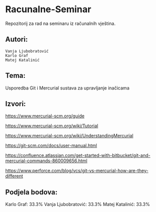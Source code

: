 # Racunalne-Seminar
Repozitorij za rad na seminaru iz računalnih vještina.

## Autori:
	Vanja Ljubobratović
	Karlo Graf
	Matej Katalinić


## Tema: 
Usporedba Git i Mercurial sustava za upravljanje inačicama

## Izvori:

https://www.mercurial-scm.org/guide

https://www.mercurial-scm.org/wiki/Tutorial

https://www.mercurial-scm.org/wiki/UnderstandingMercurial

https://git-scm.com/docs/user-manual.html

https://confluence.atlassian.com/get-started-with-bitbucket/git-and-mercurial-commands-860009656.html

https://www.perforce.com/blog/vcs/git-vs-mercurial-how-are-they-different


## Podjela bodova:
Karlo Graf: 33.3%
Vanja Ljubobratović: 33.3%
Matej Katalinić: 33.3%
